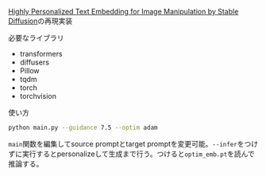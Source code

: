 [Highly Personalized Text Embedding for Image Manipulation by Stable Diffusion](https://arxiv.org/abs/2303.08767)の再現実装

必要なライブラリ

- transformers
- diffusers
- Pillow
- tqdm
- torch
- torchvision

使い方
```bash
python main.py --guidance 7.5 --optim adam 
```

`main`関数を編集してsource promptとtarget promptを変更可能。`--infer`をつけずに実行するとpersonalizeして生成まで行う。つけると`optim_emb.pt`を読んで推論する。
